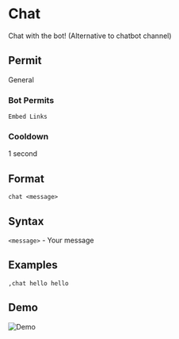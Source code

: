 # Chat
Chat with the bot! (Alternative to chatbot channel)

## Permit
General
### Bot Permits
`Embed Links`
### Cooldown
1 second
## Format
`chat <message>`
## Syntax
`<message>` - Your message
## Examples
`,chat hello hello`
## Demo 
![Demo](https://i.ibb.co/m8dk6z7/chat.gif)

